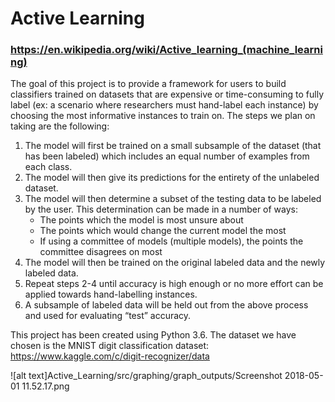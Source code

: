 # Active Learning
### https://en.wikipedia.org/wiki/Active_learning_(machine_learning)

The goal of this project is to provide a framework for users to build classifiers trained on datasets that are expensive or time-consuming to fully label (ex: a scenario where researchers must hand-label each instance) by choosing the most informative instances to train on. The steps we plan on taking are the following:
  1. The model will first be trained on a small subsample of the dataset (that has been labeled) which includes an equal number of examples from each class. 
  2. The model will then give its predictions for the entirety of the unlabeled dataset. 
  3. The model will then determine a subset of the testing data to be labeled by the user. This determination can be made in a number of ways:
      - The points which the model is most unsure about
      - The points which would change the current model the most
      - If using a committee of models (multiple models), the points the committee disagrees on most
  4. The model will then be trained on the original labeled data and the newly labeled data.
  5. Repeat steps 2-4 until accuracy is high enough or no more effort can be applied towards hand-labelling instances.
  6. A subsample of labeled data will be held out from the above process and used for evaluating “test” accuracy.

This project has been created using Python 3.6.
The dataset we have chosen is the MNIST digit classification dataset: https://www.kaggle.com/c/digit-recognizer/data

![alt text]Active_Learning/src/graphing/graph_outputs/Screenshot 2018-05-01 11.52.17.png

